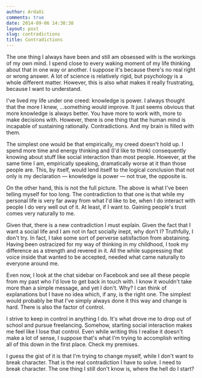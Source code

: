 ```yaml
---
author: ArdaXi
comments: true
date: 2014-09-06 14:38:38
layout: post
slug: contradictions
title: Contradictions
---
```

The one thing I always have been and still am obsessed with is the workings of my own mind. I spend close to every waking moment of my life thinking about that in one way or another. I suppose it's because there's no real right or wrong answer. A lot of science is relatively rigid, but psychology is a whole different matter. However, this is also what makes it really frustrating, because I want to understand.

I've lived my life under one creed: knowledge is power. I always thought that the more I knew, …something would improve. It just seems obvious that more knowledge is always better. You have more to work with, more to make decisions with. However, there is one thing that the human mind is incapable of sustaining rationally. Contradictions. And my brain is filled with them.
<!-- more -->
The simplest one would be that empirically, my creed doesn't hold up. I spend more time and energy thinking and (I'd like to think) consequently knowing about stuff like social interaction than most people. However, at the same time I am, empirically speaking, dramatically worse at it than those people are. This, by itself, would lend itself to the logical conclusion that not only is my declaration — knowledge is power — not true, the opposite is.

On the other hand, this is not the full picture. The above is what I've been telling myself for too long. The contradiction to that one is that while my personal life is very far away from what I'd like to be, when I do interact with people I do very well out of it. At least, if I want to. Gaining people's trust comes very naturally to me.

Given that, there is a new contradiction I must explain. Given the fact that I want a social life and I am not in fact socially inept, why don't I? Truthfully, I don't try. In fact, I take some sort of perverse satisfaction from abstaining. Having been ostracized for my way of thinking in my childhood, I took my difference as a strength and revered in it. All the while suppressing that voice inside that wanted to be accepted, needed what came naturally to everyone around me.

Even now, I look at the chat sidebar on Facebook and see all these people from my past who I'd love to get back in touch with. I know it wouldn't take more than a simple message, and yet I don't. Why? I can think of explanations but I have no idea which, if any, is the right one. The simplest would probably be that I've simply always done it this way and change is hard. There is also the factor of control.

I strive to keep in control in anything I do. It's what drove me to drop out of school and pursue freelancing. Somehow, starting social interaction makes me feel like I lose that control. Even while writing this I realise it doesn't make a lot of sense, I suppose that's what I'm trying to accomplish writing all of this down in the first place. Check my premises.

I guess the gist of it is that I'm trying to change myself, while I don't want to break character. That is the real contradiction I have to solve. I need to break character. The one thing I still don't know is, where the hell do I start?
